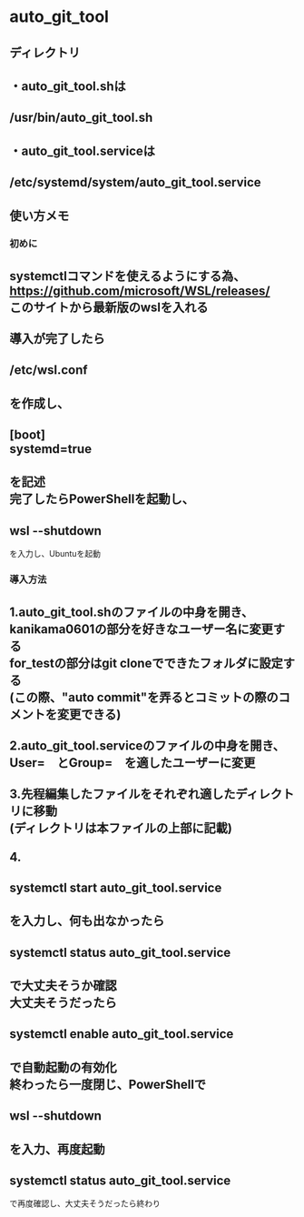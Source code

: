 # auto_git_tool  
## ディレクトリ
・auto_git_tool.shは  
---
/usr/bin/auto_git_tool.sh  
---  
・auto_git_tool.serviceは  
---
/etc/systemd/system/auto_git_tool.service  
--- 

## 使い方メモ  
### 初めに  
systemctlコマンドを使えるようにする為、  
https://github.com/microsoft/WSL/releases/  
このサイトから最新版のwslを入れる  
<br>
導入が完了したら
---  
/etc/wsl.conf
---
を作成し、  
---
[boot]  
systemd=true  
---
を記述  
完了したらPowerShellを起動し、
---
wsl --shutdown
---
を入力し、Ubuntuを起動
### 導入方法
1.auto_git_tool.shのファイルの中身を開き、  
kanikama0601の部分を好きなユーザー名に変更する  
for_testの部分はgit cloneでできたフォルダに設定する  
(この際、"auto commit"を弄るとコミットの際のコメントを変更できる)  
<br>
2.auto_git_tool.serviceのファイルの中身を開き、  
User=　とGroup=　を適したユーザーに変更  
<br>
3.先程編集したファイルをそれぞれ適したディレクトリに移動  
(ディレクトリは本ファイルの上部に記載)  
<br>
4.
---
systemctl start auto_git_tool.service  
---
を入力し、何も出なかったら  
---
systemctl status auto_git_tool.service  
---
で大丈夫そうか確認  
大丈夫そうだったら  
---
systemctl enable auto_git_tool.service  
---
で自動起動の有効化  
終わったら一度閉じ、PowerShellで  
---
wsl --shutdown  
---
を入力、再度起動
---
systemctl status auto_git_tool.service  
---
で再度確認し、大丈夫そうだったら終わり
